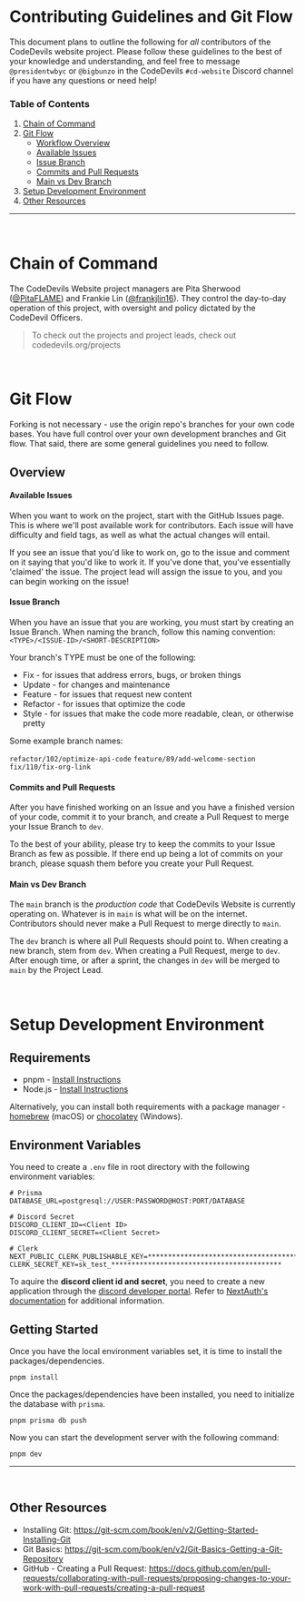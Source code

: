 # Contributing Guidelines and Git Flow

This document plans to outline the following for _all_ contributors of the CodeDevils website project. Please follow these guidelines to the best of your knowledge and understanding, and feel free to message `@presidentwbyc` or `@bigbunzo` in the CodeDevils `#cd-website` Discord channel if you have any questions or need help!

### Table of Contents

1. [Chain of Command](#chain-of-command)
1. [Git Flow](#git-flow)
   - [Workflow Overview](#Overview)
   - [Available Issues](#Available-Issues)
   - [Issue Branch](#Issue-Branch)
   - [Commits and Pull Requests](#commits-and-pull-requests)
   - [Main vs Dev Branch](#main-vs-dev-branch)
1. [Setup Development Environment](#setup-development-environment)
1. [Other Resources](#other-resources)

---

<br/>

# Chain of Command

The CodeDevils Website project managers are Pita Sherwood ([@PitaFLAME](https://github.com/PitaFLAME)) and Frankie Lin ([@frankjlin16](https://github.com/frankjlin16)). They control the day-to-day operation of this project, with oversight and policy dictated by the CodeDevil Officers.

> To check out the projects and project leads, check out codedevils.org/projects

<br/>

# Git Flow

Forking is not necessary - use the origin repo's branches for your own code bases. You have full control over your own development branches and Git flow. That said, there are some general guidelines you need to follow.

## Overview

#### Available Issues

When you want to work on the project, start with the GitHub Issues page.  This is where we'll post available work for contributors.  Each issue will have difficulty and field tags, as well as what the actual changes will entail.  

If you see an issue that you'd like to work on, go to the issue and comment on it saying that you'd like to work it.  If you've done that, you've essentially 'claimed' the issue.  The project lead will assign the issue to you, and you can begin working on the issue!

#### Issue Branch

When you have an issue that you are working, you must start by creating an Issue Branch.  When naming the branch, follow this naming convention:
``` <TYPE>/<ISSUE-ID>/<SHORT-DESCRIPTION> ```

Your branch's TYPE must be one of the following:
- Fix - for issues that address errors, bugs, or broken things
- Update - for changes and maintenance
- Feature - for issues that request new content
- Refactor - for issues that optimize the code
- Style - for issues that make the code more readable, clean, or otherwise pretty

Some example branch names:

```refactor/102/optimize-api-code```
```feature/89/add-welcome-section```
```fix/110/fix-org-link ```


#### Commits and Pull Requests

After you have finished working on an Issue and you have a finished version of your code, commit it to your branch, and create a Pull Request to merge your Issue Branch to `dev`.

To the best of your ability, please try to keep the commits to your Issue Branch as few as possible.  If there end up being a lot of commits on your branch, please squash them before you create your Pull Request.

#### Main vs Dev Branch

The `main` branch is the _production code_ that CodeDevils Website is currently operating on. Whatever is in `main` is what will be on the internet. Contributors should never make a Pull Request to merge directly to `main`.

The `dev` branch is where all Pull Requests should point to.  When creating a new branch, stem from `dev`.  When creating a Pull Request, merge to `dev`.  After enough time, or after a sprint, the changes in `dev` will be merged to `main` by the Project Lead.

<br/>

# Setup Development Environment

## Requirements

- pnpm - [Install Instructions](https://pnpm.io/installation)
- Node.js - [Install Instructions](https://nodejs.org/en/)

Alternatively, you can install both requirements with a package manager - [homebrew](https://brew.sh/) (macOS) or [chocolatey](https://chocolatey.org/) (Windows).

## Environment Variables

You need to create a `.env` file in root directory with the following environment variables:

```
# Prisma
DATABASE_URL=postgresql://USER:PASSWORD@HOST:PORT/DATABASE

# Discord Secret
DISCORD_CLIENT_ID=<Client ID>
DISCORD_CLIENT_SECRET=<Client Secret>

# Clerk
NEXT_PUBLIC_CLERK_PUBLISHABLE_KEY=*******************************************************
CLERK_SECRET_KEY=sk_test_******************************************

```

To aquire the **discord client id and secret**, you need to create a new application through the [discord developer portal](https://discord.com/developers/applications). Refer to [NextAuth's documentation](https://next-auth.js.org/providers/discord) for additional information.

## Getting Started

Once you have the local environment variables set, it is time to install the packages/dependencies.

```
pnpm install
```

Once the packages/dependencies have been installed, you need to initialize the database with `prisma`.

```
pnpm prisma db push
```

Now you can start the development server with the following command:

```
pnpm dev
```

---

<br/>


## Other Resources

- Installing Git: https://git-scm.com/book/en/v2/Getting-Started-Installing-Git
- Git Basics: https://git-scm.com/book/en/v2/Git-Basics-Getting-a-Git-Repository
- GitHub - Creating a Pull Request: https://docs.github.com/en/pull-requests/collaborating-with-pull-requests/proposing-changes-to-your-work-with-pull-requests/creating-a-pull-request
